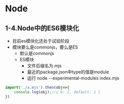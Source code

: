# Node

## 1-4.Node中的ES6模块化
- 目前es模块化还处于试验阶段
- 模块要么是commonjs，要么是ES
  -  默认是commonjs
  -  ES模块
     - 文件后缀名为.mjs
     - 最近的package.json中type的值是module  
     - 运行 node --experimental-modules index.mjs

```js
import('./a.mjs').then(obj=>{
    console.log(obj);//{ b: 2, default: 1 }
})
```
